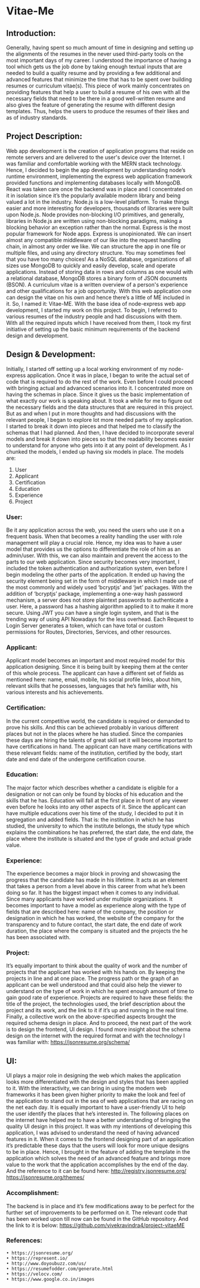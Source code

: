 # Vitae-Me
## Introduction:

Generally, having spent so much amount of time in designing and setting up the alignments of the resumes in the never used third-party tools on the most important days of my career. I understood the importance of having a tool which gets us the job done by taking enough textual inputs that are needed to build a quality resume and by providing a few additional and advanced features that minimize the time that has to be spent over building resumes or curriculum vitae(s).
This piece of work mainly concentrates on providing features that help a user to build a resume of his own with all the necessary fields that need to be there in a good well-written resume and also gives the feature of generating the resume with different design templates. Thus, helps the users to produce the resumes of their likes and as of industry standards.

## Project Description:

Web app development is the creation of application programs that reside on remote servers and are delivered to the user's device over the Internet. I was familiar and comfortable working with the MERN stack technology. Hence, I decided to begin the app development by understanding node’s runtime environment, implementing the express web application framework provided functions and implementing databases locally with MongoDB. React was taken care once the backend was in place and I concentrated on it in isolation since it’s the popularly available modern library and being valued a lot in the industry.
Node.js is a low-level platform. To make things easier and more interesting for developers, thousands of libraries were built upon Node.js. Node provides non-blocking I/O primitives, and generally, libraries in Node.js are written using non-blocking paradigms, making a blocking behavior an exception rather than the normal.
Express is the most popular framework for Node apps. Express is unopinionated. We can insert almost any compatible middleware of our like into the request handling chain, in almost any order we like. We can structure the app in one file or multiple files, and using any directory structure. You may sometimes feel that you have too many choices!
As a NoSQL database, organizations of all sizes use MongoDB to quickly and easily develop, scale and operate applications. Instead of storing data in rows and columns as one would with a relational database, MongoDB stores a binary form of JSON documents (BSON).
A curriculum vitae is a written overview of a person's experience and other qualifications for a job opportunity. With this web application one can design the vitae on his own and hence there’s a little of ME included in it. So, I named it: Vitae-ME.
With the base idea of node-express web app development, I started my work on this project. To begin, I referred to various resumes of the industry people and had discussions with them. With all the required inputs which I have received from them, I took my first initiative of setting up the basic minimum requirements of the backend design and development.

## Design & Development:

Initially, I started off setting up a local working environment of my node-express application. Once it was in place, I began to write the actual set of code that is required to do the rest of the work. Even before I could proceed with bringing actual and advanced scenarios into it. I concentrated more on having the schemas in place. Since it gives us the basic implementation of what exactly our work is speaking about.
It took a while for me to figure out the necessary fields and the data structures that are required in this project. But as and when I put in more thoughts and had discussions with the relevant people, I began to explore lot more needed parts of my application. I started to break it down into pieces and that helped me to classify the schemas that I had planned.
And then, I have decided to incorporate several models and break it down into pieces so that the readability becomes easier to understand for anyone who gets into it at any point of development. As I chunked the models, I ended up having six models in place. The models are:
1. User
2. Applicant
3. Certification
4. Education
5. Experience
6. Project
    
### User:

Be it any application across the web, you need the users who use it on a frequent basis. When that becomes a reality handling the user with role management will play a crucial role. Hence, my idea was to have a user model that provides us the options to differentiate the role of him as an admin/user. With this, we can also maintain and prevent the access to the parts to our web application.
Since security becomes very important, I included the token authentication and authorization system, even before I begin modeling the other parts of the application. It ended up having the security element being set in the form of middleware in which I made use of the most commonly and widely used ‘bcryptjs’ and ‘jwt’ packages.
With the addition of ‘bcryptjs’ package, implementing a one-way hash password mechanism, a server does not store plaintext passwords to authenticate a user. Here, a password has a hashing algorithm applied to it to make it more secure.
Using JWT you can have a single login system, and that is the trending way of using API Nowadays for the less overhead. Each Request to Login Server generates a token, which can have total or custom permissions for Routes, Directories, Services, and other resources.

### Applicant:

Applicant model becomes an important and most required model for this application designing. Since it is being built by keeping them at the center of this whole process.
The applicant can have a different set of fields as mentioned here: name, email, mobile, his social profile links, about him, relevant skills that he possesses, languages that he’s familiar with, his various interests and his achievements.

### Certification:

In the current competitive world, the candidate is required or demanded to prove his skills. And this can be achieved probably in various different places but not in the places where he has studied. Since the companies these days are hiring the talents of great skill set it will become important to have certifications in hand. The applicant can have many certifications with these relevant fields: name of the institution, certified by the body, start date and end date of the undergone certification course.

### Education:

The major factor which describes whether a candidate is eligible for a designation or not can only be found by blocks of his education and the skills that he has. Education will fall at the first place in front of any viewer even before he looks into any other aspects of it. Since the applicant can have multiple educations over his time of the study, I decided to put it in segregation and added fields. That is: the institution in which he has studied, the university to which the institute belongs, the study type which explains the combinations he has preferred, the start date, the end date, the place where the institute is situated and the type of grade and actual grade value.

### Experience:

The experience becomes a major block in proving and showcasing the progress that the candidate has made in his lifetime. It acts as an element that takes a person from a level above in this career from what he’s been doing so far. It has the biggest impact when it comes to any individual. Since many applicants have worked under multiple organizations. It becomes important to have a model as experience along with the type of fields that are described here: name of the company, the position or designation in which he has worked, the website of the company for the transparency and to future contact, the start date, the end date of work duration, the place where the company is situated and the projects the he has been associated with.
### Project:

It’s equally important to think about the quality of work and the number of projects that the applicant has worked with his hands on. By keeping the projects in line and at one place. The progress path or the graph of an applicant can be well understood and that could also help the viewer to understand on the type of work in which he spent enough amount of time to gain good rate of experience. Projects are required to have these fields: the title of the project, the technologies used, the brief description about the project and its work, and the link to it if it’s up and running in the real time.
Finally, a collective work on the above-specified aspects brought the required schema design in place. And to proceed, the next part of the work is to design the frontend, UI design.
I found more insight about the schema design on the internet with the required format and with the technology I was familiar with: 
https://jsonresume.org/schema/

## UI:

UI plays a major role in designing the web which makes the application looks more differentiated with the design and styles that has been applied to it. With the interactivity, we can bring in using the modern web frameworks it has been given higher priority to make the look and feel of the application to stand out in the sea of web applications that are racing on the net each day. It is equally important to have a user-friendly UI to help the user identify the places that he’s interested in.
The following places on the internet have helped me to have a better understanding of bringing the quality UI design in this project.
It was with my intentions of developing this application, I was advised to understand the need of having advanced features in it. When it comes to the frontend designing part of an application it’s predictable these days that the users will look for more unique designs to be in place. Hence, I brought in the feature of adding the template in the application which solves the need of an advanced feature and brings more value to the work that the application accomplishes by the end of the day. And the reference to it can be found here:
	http://registry.jsonresume.org/
	https://jsonresume.org/themes/

### Accomplishment:

The backend is in place and it’s few modifications away to be perfect for the further set of improvements to be performed on it. The relevant code that has been worked upon till now can be found in the GitHub repository. And the link to it is below:
https://github.com/vivekravindra4/project-vitaeME

### References:
    • https://jsonresume.org/
    • https://represent.io/
    • http://www.doyoubuzz.com/us/
    • https://resumefodder.com/generate.html
    • https://velocv.com/
    • https://www.google.co.in/images
